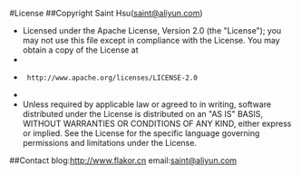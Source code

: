 #License
##Copyright Saint Hsu(saint@aliyun.com)
*  Licensed under the Apache License, Version 2.0 (the "License");
   you may not use this file except in compliance with the License.
   You may obtain a copy of the License at
*
*      http://www.apache.org/licenses/LICENSE-2.0
*
*  Unless required by applicable law or agreed to in writing, software
   distributed under the License is distributed on an "AS IS" BASIS,
   WITHOUT WARRANTIES OR CONDITIONS OF ANY KIND, either express or implied.
   See the License for the specific language governing permissions and
   limitations under the License.

##Contact
  blog:http://www.flakor.cn
  email:saint@aliyun.com
	
